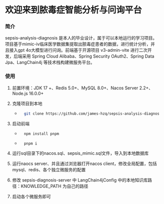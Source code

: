 # 欢迎来到脓毒症智能分析与问询平台
### 简介
sepsis-analysis-diagnosis 是本人的毕业设计，属于可以本地运行的学习项目。项目基于mimic-iv临床医学数据集提取出脓毒症患者的数据，进行统计分析，并且接入gpt 4o大模型进行问询。前端基于开源项目 v3-admin-vite 进行二次开发，后端采用 Spring Cloud Alibaba、Spring Security OAuth2、Spring Data Jpa、LangChain4j 等技术栈构建微服务平台。
### 使用
1. 前置环境：JDK 17 +、Redis 5.0+、MySQL 8.0+、Nacos Server 2.2+、Node.js 16.0.0+

2. 克隆项目到本地

    + ```bash
        git clone https://github.com/james-hzq/sepsis-analysis-diagnosis.git
        ```

3. 启动前端

    + ```bash
        npm install pnpm
        ```

    + ```bash
        pnpm i
        ```

4. 运行sql目录下的nacos.sql、sepsis_mimic.sql文件，导入到本地数据库

5. 运行naocs server、并且通过浏览器打开nacos client，修改全局配置，包括mysql、redis、各个独立微服务的配置

6. 修改 sepsis-diagnosis-server 中 LangChain4jConfig 中的本地知识库路径：KNOWLEDGE_PATH 为自己的路径

7. 启动各个微服务即可
